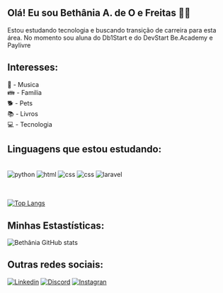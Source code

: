 ## Olá!  Eu sou Bethânia A. de O e Freitas 🙋‍♀️

Estou estudando tecnologia e buscando transição de carreira para esta área. 
No momento sou aluna do Db1Start e do DevStart Be.Academy e Paylivre

## Interesses:
🎤 - Musica <br>
👪 - Familia <br>
🐕 - Pets <br>
📚 - Livros <br>
💻 - Tecnologia



## Linguagens que estou estudando:

<div style='display: inline block'><br>
    <img align='center' alt="python" src="https://img.shields.io/badge/Python-3776AB?style=for-the-badge&logo=python&logoColor=white"/>
    <img align='center' alt="html" src="https://img.shields.io/badge/HTML-239120?style=for-the-badge&logo=html5&logoColor=white"/>
    <img align='center' alt="css" src="https://img.shields.io/badge/CSS-239120?&style=for-the-badge&logo=css3&logoColor=white"/>
    <img align='center' alt="css" src="	https://img.shields.io/badge/PHP-777BB4?style=for-the-badge&logo=php&logoColor=white"/>
    <img align='center' alt="laravel" src="	https://img.shields.io/badge/Laravel-FF2D20?style=for-the-badge&logo=laravel&logoColor=white"/>
    

</div><br><br>



[![Top Langs](https://github-readme-stats.vercel.app/api/top-langs/?username=Bethania-Freitas&layout=compact)](https://github.com/Bethania-Freitas/github-readme-stats)

## Minhas Estastísticas:

![Bethânia GitHub stats](https://github-readme-stats.vercel.app/api?username=Bethania-Freitas&show_icons=true&theme=radical)

## Outras redes sociais:

[![Linkedin](https://img.shields.io/badge/LinkedIn-0077B5?style=for-the-badge&logo=linkedin&logoColor=white)](www.linkedin.com/in/bethaniafreitas)
[![Discord](https://img.shields.io/badge/Discord-7289DA?style=for-the-badge&logo=discord&logoColor=white)](https://discord.com/channels/952973848389746740/952973848389746742)
[![Instagran](https://img.shields.io/badge/Instagram-E4405F?style=for-the-badge&logo=instagram&logoColor=white)](https://www.instagram.com/bethaniafreitas83/)







